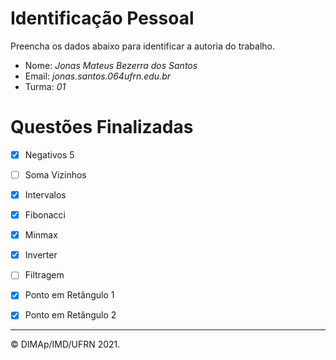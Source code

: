 ﻿# Identificação Pessoal

Preencha os dados abaixo para identificar a autoria do trabalho.

- Nome: *Jonas Mateus Bezerra dos Santos*
- Email: *jonas.santos.064ufrn.edu.br*
- Turma: *01*

# Questões Finalizadas

- [x] Negativos 5
- [ ] Soma Vizinhos
- [x] Intervalos
- [x] Fibonacci
- [x] Minmax
- [x] Inverter
- [ ] Filtragem
- [x] Ponto em Retângulo 1
- [x] Ponto em Retângulo 2


--------
&copy; DIMAp/IMD/UFRN 2021.
